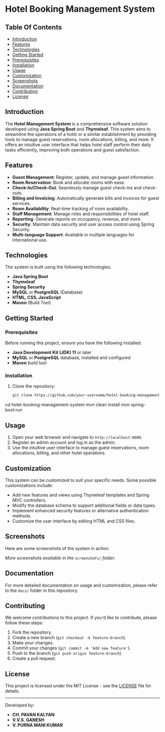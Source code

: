 # Hotel Booking Management System

## Table Of Contents
- [Introduction](#introduction)
- [Features](#features)
- [Technologies](#technologies)
- [Getting Started](#getting-started)
- [Prerequisites](#prerequisites)
- [Installation](#installation)
- [Usage](#usage)
- [Customization](#customization)
- [Screenshots](#screenshots)
- [Documentation](#documentation)
- [Contributing](#contributing)
- [License](#license)

## Introduction
The **Hotel Management System** is a comprehensive software solution developed using **Java Spring Boot** and **Thymeleaf**. This system aims to streamline the operations of a hotel or a similar establishment by providing tools to manage guest reservations, room allocations, billing, and more. It offers an intuitive user interface that helps hotel staff perform their daily tasks efficiently, improving both operations and guest satisfaction.

## Features
- **Guest Management**: Register, update, and manage guest information.
- **Room Reservation**: Book and allocate rooms with ease.
- **Check-In/Check-Out**: Seamlessly manage guest check-ins and check-outs.
- **Billing and Invoicing**: Automatically generate bills and invoices for guest services.
- **Room Availability**: Real-time tracking of room availability.
- **Staff Management**: Manage roles and responsibilities of hotel staff.
- **Reporting**: Generate reports on occupancy, revenue, and more.
- **Security**: Maintain data security and user access control using Spring Security.
- **Multi-language Support**: Available in multiple languages for international use.

## Technologies
The system is built using the following technologies:
- **Java Spring Boot**
- **Thymeleaf**
- **Spring Security**
- **MySQL** or **PostgreSQL** (Database)
- **HTML, CSS, JavaScript**
- **Maven** (Build Tool)

## Getting Started

### Prerequisites
Before running this project, ensure you have the following installed:
- **Java Development Kit (JDK) 11** or later
- **MySQL** or **PostgreSQL** database, installed and configured
- **Maven** build tool

### Installation
1. Clone the repository:
   ```bash
   git clone https://github.com/your-username/hotel-booking-management-system.git
cd hotel-booking-management-system
mvn clean install
mvn spring-boot:run
## Usage
1. Open your web browser and navigate to `http://localhost:8080`.
2. Register an admin account and log in as the admin.
3. Use the intuitive user interface to manage guest reservations, room allocations, billing, and other hotel operations.

## Customization
This system can be customized to suit your specific needs. Some possible customizations include:

- Add new features and views using Thymeleaf templates and Spring MVC controllers.
- Modify the database schema to support additional fields or data types.
- Implement enhanced security features or alternative authentication methods.
- Customize the user interface by editing HTML and CSS files.

## Screenshots
Here are some screenshots of the system in action:

*More screenshots available in the `screenshots/` folder.*

## Documentation
For more detailed documentation on usage and customization, please refer to the `docs/` folder in this repository.

## Contributing
We welcome contributions to this project. If you'd like to contribute, please follow these steps:

1. Fork the repository.
2. Create a new branch (`git checkout -b feature-branch`).
3. Make your changes.
4. Commit your changes (`git commit -m 'Add new feature'`).
5. Push to the branch (`git push origin feature-branch`).
6. Create a pull request.

## License
This project is licensed under the MIT License - see the [LICENSE](LICENSE) file for details.

---

Developed by:
- **CH. PAVAN KALYAN**
- **V.V.S. GANESH**
- **V. PURNA MANI KUMAR**
